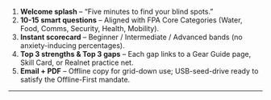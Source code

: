 1. **Welcome splash** – “Five minutes to find your blind spots.”  
2. **10-15 smart questions** – Aligned with FPA Core Categories (Water, Food, Comms, Security, Health, Mobility).  
3. **Instant scorecard** – Beginner / Intermediate / Advanced bands (no anxiety-inducing percentages).  
4. **Top 3 strengths & Top 3 gaps** – Each gap links to a Gear Guide page, Skill Card, or Realnet practice net.  
5. **Email + PDF** – Offline copy for grid-down use; USB-seed-drive ready to satisfy the Offline-First mandate.  
---